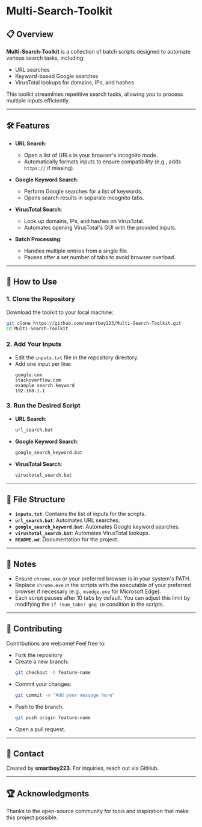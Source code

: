 
# Multi-Search-Toolkit

## 📋 Overview
**Multi-Search-Toolkit** is a collection of batch scripts designed to automate various search tasks, including:
- URL searches
- Keyword-based Google searches
- VirusTotal lookups for domains, IPs, and hashes

This toolkit streamlines repetitive search tasks, allowing you to process multiple inputs efficiently.

---

## 🛠️ Features
- **URL Search**:
  - Open a list of URLs in your browser's incognito mode.
  - Automatically formats inputs to ensure compatibility (e.g., adds `https://` if missing).
  
- **Google Keyword Search**:
  - Perform Google searches for a list of keywords.
  - Opens search results in separate incognito tabs.

- **VirusTotal Search**:
  - Look up domains, IPs, and hashes on VirusTotal.
  - Automates opening VirusTotal's GUI with the provided inputs.

- **Batch Processing**:
  - Handles multiple entries from a single file.
  - Pauses after a set number of tabs to avoid browser overload.

---

## 🚀 How to Use
### 1. Clone the Repository
Download the toolkit to your local machine:
```bash
git clone https://github.com/smartboy223/Multi-Search-Toolkit.git
cd Multi-Search-Toolkit
```

### 2. Add Your Inputs
- Edit the `inputs.txt` file in the repository directory.
- Add one input per line:
  ```plaintext
  google.com
  stackoverflow.com
  example search keyword
  192.168.1.1
  ```

### 3. Run the Desired Script
- **URL Search**:
  ```bash
  url_search.bat
  ```
- **Google Keyword Search**:
  ```bash
  google_search_keyword.bat
  ```
- **VirusTotal Search**:
  ```bash
  virustotal_search.bat
  ```

---

## 📂 File Structure
- **`inputs.txt`**: Contains the list of inputs for the scripts.
- **`url_search.bat`**: Automates URL searches.
- **`google_search_keyword.bat`**: Automates Google keyword searches.
- **`virustotal_search.bat`**: Automates VirusTotal lookups.
- **`README.md`**: Documentation for the project.

---

## 📝 Notes
- Ensure `chrome.exe` or your preferred browser is in your system's PATH.
- Replace `chrome.exe` in the scripts with the executable of your preferred browser if necessary (e.g., `msedge.exe` for Microsoft Edge).
- Each script pauses after 10 tabs by default. You can adjust this limit by modifying the `if !num_tabs! geq 10` condition in the scripts.

---

## 🤝 Contributing
Contributions are welcome! Feel free to:
- Fork the repository
- Create a new branch:
  ```bash
  git checkout -b feature-name
  ```
- Commit your changes:
  ```bash
  git commit -m "Add your message here"
  ```
- Push to the branch:
  ```bash
  git push origin feature-name
  ```
- Open a pull request.

---

## 📧 Contact
Created by **smartboy223**. For inquiries, reach out via GitHub.

---

## 🏆 Acknowledgments
Thanks to the open-source community for tools and inspiration that make this project possible.
